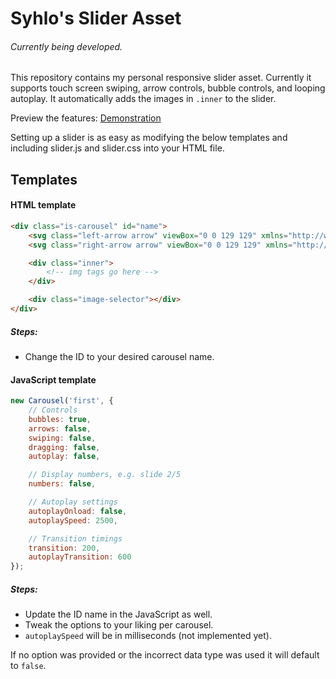 # Syhlo's Slider Asset

###### *Currently being developed.*

This repository contains my personal responsive slider asset. Currently it supports touch screen swiping, arrow controls, bubble controls, and looping autoplay. It automatically adds the images in `.inner` to the slider.

Preview the features: [Demonstration](https://codepen.io/Syh/full/VqEMNd)

Setting up a slider is as easy as modifying the below templates and including slider.js and slider.css into your HTML file.

## Templates

#### HTML template
```html
<div class="is-carousel" id="name">
	<svg class="left-arrow arrow" viewBox="0 0 129 129" xmlns="http://www.w3.org/2000/svg"></svg>
	<svg class="right-arrow arrow" viewBox="0 0 129 129" xmlns="http://www.w3.org/2000/svg"></svg>

	<div class="inner">
    	<!-- img tags go here -->
	</div>

	<div class="image-selector"></div>
</div>
```
##### Steps: 
* Change the ID to your desired carousel name.

#### JavaScript template
```javascript
new Carousel('first', {
    // Controls
    bubbles: true,
    arrows: false,
    swiping: false,
    dragging: false,
    autoplay: false,

    // Display numbers, e.g. slide 2/5
    numbers: false,

    // Autoplay settings
    autoplayOnload: false,
    autoplaySpeed: 2500,

    // Transition timings
    transition: 200,
    autoplayTransition: 600
});
```
##### Steps:

* Update the ID name in the JavaScript as well. 
* Tweak the options to your liking per carousel. 
* `autoplaySpeed` will be in milliseconds (not implemented yet). 

If no option was provided or the incorrect data type was used it will default to `false`.
